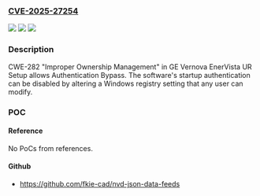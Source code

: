 ### [CVE-2025-27254](https://cve.mitre.org/cgi-bin/cvename.cgi?name=CVE-2025-27254)
![](https://img.shields.io/static/v1?label=Product&message=EnerVista%20UR%20Setup&color=blue)
![](https://img.shields.io/static/v1?label=Version&message=8.42%20&color=brightgreen)
![](https://img.shields.io/static/v1?label=Vulnerability&message=CWE-282%20Improper%20Ownership%20Management&color=brightgreen)

### Description

CWE-282 "Improper Ownership Management" in GE Vernova EnerVista UR Setup allows Authentication Bypass. The software's startup authentication can be disabled by altering a Windows registry setting that any user can modify.

### POC

#### Reference
No PoCs from references.

#### Github
- https://github.com/fkie-cad/nvd-json-data-feeds

